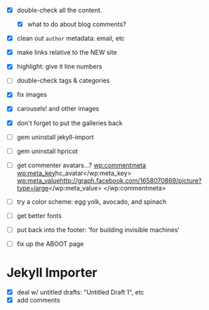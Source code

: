 - [x] double-check all the content.
  - [x] what to do about blog comments?


- [x] clean out `author` metadata: email, etc

- [x] make links relative to the NEW site
- [x] highlight: give it line numbers

- [ ] double-check tags & categories

- [x] fix images
- [x] carousels! and other images
- [x] don't forget to put the galleries back


- [ ] gem uninstall jekyll-import
- [ ] gem uninstall hpricot


- [ ] get commenter avatars...?
    <wp:commentmeta>
      <wp:meta_key>hc_avatar</wp:meta_key>
      <wp:meta_value>http://graph.facebook.com/1658070869/picture?type=large</wp:meta_value>
    </wp:commentmeta>


- [ ] try a color scheme: egg yolk, avocado, and spinach
- [ ] get better fonts
- [ ] put back into the footer: 'for building invisible machines'
- [ ] fix up the ABOOT page



# Jekyll Importer

- [x] deal w/ untitled drafts: "Untitled Draft 1", etc
- [x] add comments

